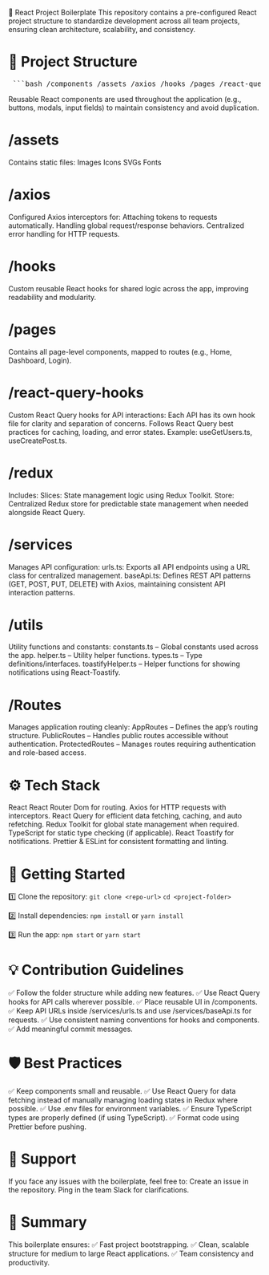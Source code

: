 🚀 React Project Boilerplate
This repository contains a pre-configured React project structure to standardize development across all team projects, ensuring clean architecture, scalability, and consistency.

# 📂 Project Structure
<pre> ```bash /components /assets /axios /hooks /pages /react-query-hooks /redux /services /utils /Routes ``` </pre>
Reusable React components are used throughout the application (e.g., buttons, modals, input fields) to maintain consistency and avoid duplication.

# /assets
Contains static files:
Images
Icons
SVGs
Fonts

# /axios
Configured Axios interceptors for:
Attaching tokens to requests automatically.
Handling global request/response behaviors.
Centralized error handling for HTTP requests.

# /hooks
Custom reusable React hooks for shared logic across the app, improving readability and modularity.

# /pages
Contains all page-level components, mapped to routes (e.g., Home, Dashboard, Login).

# /react-query-hooks
Custom React Query hooks for API interactions:
Each API has its own hook file for clarity and separation of concerns.
Follows React Query best practices for caching, loading, and error states.
Example: useGetUsers.ts, useCreatePost.ts.

# /redux
Includes:
Slices: State management logic using Redux Toolkit.
Store: Centralized Redux store for predictable state management when needed alongside React Query.

# /services
Manages API configuration:
urls.ts: Exports all API endpoints using a URL class for centralized management.
baseApi.ts: Defines REST API patterns (GET, POST, PUT, DELETE) with Axios, maintaining consistent API interaction patterns.

# /utils
Utility functions and constants:
constants.ts – Global constants used across the app.
helper.ts – Utility helper functions.
types.ts – Type definitions/interfaces.
toastifyHelper.ts – Helper functions for showing notifications using React-Toastify.

# /Routes
Manages application routing cleanly:
AppRoutes – Defines the app’s routing structure.
PublicRoutes – Handles public routes accessible without authentication.
ProtectedRoutes – Manages routes requiring authentication and role-based access.

# ⚙️ Tech Stack
React
React Router Dom for routing.
Axios for HTTP requests with interceptors.
React Query for efficient data fetching, caching, and auto refetching.
Redux Toolkit for global state management when required.
TypeScript for static type checking (if applicable).
React Toastify for notifications.
Prettier & ESLint for consistent formatting and linting.

# 🚀 Getting Started
1️⃣ Clone the repository:
`git clone <repo-url>`
`cd <project-folder>`

2️⃣ Install dependencies:
`npm install`
or
`yarn install`

3️⃣ Run the app:
`npm start`
or
`yarn start`

# 💡 Contribution Guidelines
✅ Follow the folder structure while adding new features.
✅ Use React Query hooks for API calls wherever possible.
✅ Place reusable UI in /components.
✅ Keep API URLs inside /services/urls.ts and use /services/baseApi.ts for requests.
✅ Use consistent naming conventions for hooks and components.
✅ Add meaningful commit messages.

# 🛡️ Best Practices
✅ Keep components small and reusable.
✅ Use React Query for data fetching instead of manually managing loading states in Redux where possible.
✅ Use .env files for environment variables.
✅ Ensure TypeScript types are properly defined (if using TypeScript).
✅ Format code using Prettier before pushing.

# 🤝 Support
If you face any issues with the boilerplate, feel free to:
Create an issue in the repository.
Ping in the team Slack for clarifications.

# 🏁 Summary
This boilerplate ensures:
✅ Fast project bootstrapping.
✅ Clean, scalable structure for medium to large React applications.
✅ Team consistency and productivity.
